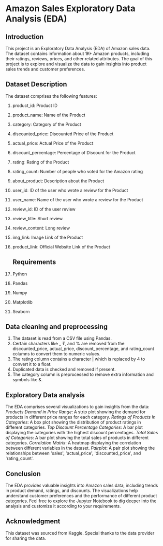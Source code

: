 # Amazon Sales Exploratory Data Analysis (EDA)
  ## Introduction

This project is an Exploratory Data Analysis (EDA) of Amazon sales data. The dataset contains information about 1K+ Amazon products, including their ratings, reviews, prices, and other related attributes.
The goal of this project is to explore and visualize the data to gain insights into product sales trends and customer preferences.

  ## Dataset Description
The dataset comprises the following features:

1. product_id: Product ID
2. product_name: Name of the Product
3. category: Category of the Product
4. discounted_price: Discounted Price of the Product
5. actual_price: Actual Price of the Product
6. discount_percentage: Percentage of Discount for the Product
7. rating: Rating of the Product
8. rating_count: Number of people who voted for the Amazon rating
9. about_product: Description about the Product
10. user_id: ID of the user who wrote a review for the Product
11. user_name: Name of the user who wrote a review for the Product
12. review_id: ID of the user review
13. review_title: Short review
14. review_content: Long review
15. img_link: Image Link of the Product
16. product_link: Official Website Link of the Product

     ## Requirements
1. Python
2. Pandas
3. Numpy
4. Matplotlib
5. Seaborn

 ## Data cleaning and preprocessing 
1. The dataset is read from a CSV file using Pandas.
2. Certain characters like ,, ₹, and % are removed from the discounted_price, actual_price, discount_percentage, and rating_count columns to convert them to numeric values.
3. The rating column contains a character | which is replaced by 4 to convert it to a float.
4. Duplicated data is checked and removed if present.
5. The category column is preprocessed to remove extra information and symbols like &.

 ## Exploratory Data analysis
 The EDA comprises several visualizations to gain insights from the data:
 *Products Demand in Price Range*: A strip plot showing the demand for products in different price ranges 
  for each category.
 *Ratings of Products In Categories*: A box plot showing the distribution of product ratings in different 
 categories.
 *Top Discount Percentage Categories*: A bar plot displaying the categories with the highest discount 
 percentages.
 *Total Sales of Categories*: A bar plot showing the total sales of products in different categories.
 *Correlation Matrix*: A heatmap displaying the correlation between different variables in the dataset.
 *Pairplot*: A pair plot showing the relationships between 'sales', 'actual_price', 'discounted_price', and 
 'rating_count'.
 
   ## Conclusion
  The EDA provides valuable insights into Amazon sales data, including trends in product demand, ratings, 
  and discounts. The visualizations help understand customer preferences and the performance of different 
  product categories. Feel free to explore the Jupyter Notebook to dig deeper into the analysis and 
  customize it according to your requirements.

   ## Acknowledgment 
  This dataset was sourced from Kaggle. Special thanks to the data provider for sharing the data.
 
